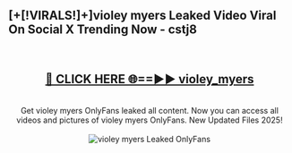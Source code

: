<h2>[+[!VIRALS!]+]violey myers Leaked Video Viral On Social X Trending Now - cstj8</h2>
<br>
<div align="center">
<h2><a href="https://libra.edu.pl?violey_myers" rel="nofollow">🔴 CLICK HERE 🌐==►► violey_myers</a></h2>
<br>
Get violey myers OnlyFans leaked all content. Now you can access all videos and pictures of violey myers OnlyFans. New Updated Files 2025!
<br>
<br>
<a href="https://libra.edu.pl?violey_myers" rel="nofollow" data-target="animated-image.originalLink"><img src="https://i.ibb.co.com/WyWwxjT/player-gif2.gif" alt="violey myers Leaked OnlyFans" style="max-width: 100%; display: inline-block;" data-target="animated-image.originalImage"></a>
</div>
<br>